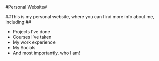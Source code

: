 #Personal Website#

##This is my personal website, where you can find more info about me, including:##
- Projects I've done
- Courses I've taken
- My work experience
- My Socials
- And most importantly, who I am!
